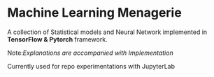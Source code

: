 # Machine Learning Menagerie

A collection of Statistical models and Neural Network implemented in **TensorFlow & Pytorch** framework.

Note:*Explanations are accompanied with Implementation*

Currently used for repo experimentations with JupyterLab
